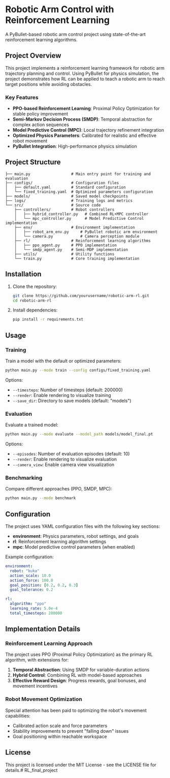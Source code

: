   # Robotic Arm Control with Reinforcement Learning

A PyBullet-based robotic arm control project using state-of-the-art reinforcement learning algorithms.

## Project Overview

This project implements a reinforcement learning framework for robotic arm trajectory planning and control. Using PyBullet for physics simulation, the project demonstrates how RL can be applied to teach a robotic arm to reach target positions while avoiding obstacles.

### Key Features

- **PPO-based Reinforcement Learning**: Proximal Policy Optimization for stable policy improvement
- **Semi-Markov Decision Process (SMDP)**: Temporal abstraction for complex action sequences
- **Model Predictive Control (MPC)**: Local trajectory refinement integration
- **Optimized Physics Parameters**: Calibrated for realistic and effective robot movement
- **PyBullet Integration**: High-performance physics simulation

## Project Structure

```
├── main.py                  # Main entry point for training and evaluation
├── configs/                 # Configuration files
│   ├── default.yaml         # Standard configuration
│   └── fixed_training.yaml  # Optimized parameters configuration
├── models/                  # Saved model checkpoints
├── logs/                    # Training logs and metrics
└── src/                     # Source code
    ├── controllers/         # Robot controllers
    │   ├── hybrid_controller.py   # Combined RL+MPC controller
    │   └── mpc_controller.py      # Model Predictive Control implementation
    ├── env/                 # Environment implementation
    │   ├── robot_arm_env.py     # PyBullet robotic arm environment
    │   └── camera.py            # Camera perception module
    ├── rl/                  # Reinforcement learning algorithms
    │   ├── ppo_agent.py     # PPO implementation
    │   └── smdp_agent.py    # Semi-MDP implementation
    ├── utils/               # Utility functions
    └── train.py             # Core training implementation
```

## Installation

1. Clone the repository:
   ```bash
   git clone https://github.com/yourusername/robotic-arm-rl.git
   cd robotic-arm-rl
   ```

2. Install dependencies:
   ```bash
   pip install -r requirements.txt
   ```

## Usage

### Training

Train a model with the default or optimized parameters:

```bash
python main.py --mode train --config configs/fixed_training.yaml
```

Options:
- `--timesteps`: Number of timesteps (default: 200000)
- `--render`: Enable rendering to visualize training
- `--save_dir`: Directory to save models (default: "models")

### Evaluation

Evaluate a trained model:

```bash
python main.py --mode evaluate --model_path models/model_final.pt
```

Options:
- `--episodes`: Number of evaluation episodes (default: 10)
- `--render`: Enable rendering to visualize evaluation
- `--camera_view`: Enable camera view visualization

### Benchmarking

Compare different approaches (PPO, SMDP, MPC):

```bash
python main.py --mode benchmark
```

## Configuration

The project uses YAML configuration files with the following key sections:

- **environment**: Physics parameters, robot settings, and goals
- **rl**: Reinforcement learning algorithm settings
- **mpc**: Model predictive control parameters (when enabled)

Example configuration:
```yaml
environment:
  robot: "kuka"
  action_scale: 10.0
  action_force: 100.0
  goal_position: [0.2, 0.2, 0.3]
  goal_tolerance: 0.2

rl:
  algorithm: "ppo"
  learning_rate: 5.0e-4
  total_timesteps: 200000
```

## Implementation Details

### Reinforcement Learning Approach

The project uses PPO (Proximal Policy Optimization) as the primary RL algorithm, with extensions for:

1. **Temporal Abstraction**: Using SMDP for variable-duration actions
2. **Hybrid Control**: Combining RL with model-based approaches
3. **Effective Reward Design**: Progress rewards, goal bonuses, and movement incentives

### Robot Movement Optimization

Special attention has been paid to optimizing the robot's movement capabilities:

- Calibrated action scale and force parameters
- Stability improvements to prevent "falling down" issues
- Goal positioning within reachable workspace

## License

This project is licensed under the MIT License - see the LICENSE file for details.# RL_final_project
